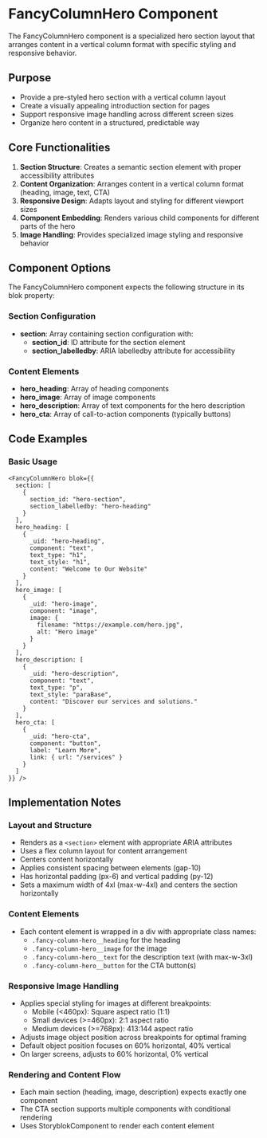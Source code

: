 # FancyColumnHero Component

The FancyColumnHero component is a specialized hero section layout that arranges content in a vertical column format with specific styling and responsive behavior.

## Purpose

- Provide a pre-styled hero section with a vertical column layout
- Create a visually appealing introduction section for pages
- Support responsive image handling across different screen sizes
- Organize hero content in a structured, predictable way

## Core Functionalities

1. **Section Structure**: Creates a semantic section element with proper accessibility attributes
2. **Content Organization**: Arranges content in a vertical column format (heading, image, text, CTA)
3. **Responsive Design**: Adapts layout and styling for different viewport sizes
4. **Component Embedding**: Renders various child components for different parts of the hero
5. **Image Handling**: Provides specialized image styling and responsive behavior

## Component Options

The FancyColumnHero component expects the following structure in its blok property:

### Section Configuration
- **section**: Array containing section configuration with:
  - **section_id**: ID attribute for the section element
  - **section_labelledby**: ARIA labelledby attribute for accessibility

### Content Elements
- **hero_heading**: Array of heading components
- **hero_image**: Array of image components
- **hero_description**: Array of text components for the hero description
- **hero_cta**: Array of call-to-action components (typically buttons)

## Code Examples

### Basic Usage

```svelte
<FancyColumnHero blok={{
  section: [
    {
      section_id: "hero-section",
      section_labelledby: "hero-heading"
    }
  ],
  hero_heading: [
    {
      _uid: "hero-heading",
      component: "text",
      text_type: "h1",
      text_style: "h1",
      content: "Welcome to Our Website"
    }
  ],
  hero_image: [
    {
      _uid: "hero-image",
      component: "image",
      image: {
        filename: "https://example.com/hero.jpg",
        alt: "Hero image"
      }
    }
  ],
  hero_description: [
    {
      _uid: "hero-description",
      component: "text",
      text_type: "p",
      text_style: "paraBase",
      content: "Discover our services and solutions."
    }
  ],
  hero_cta: [
    {
      _uid: "hero-cta",
      component: "button",
      label: "Learn More",
      link: { url: "/services" }
    }
  ]
}} />
```

## Implementation Notes

### Layout and Structure
- Renders as a `<section>` element with appropriate ARIA attributes
- Uses a flex column layout for content arrangement
- Centers content horizontally
- Applies consistent spacing between elements (gap-10)
- Has horizontal padding (px-6) and vertical padding (py-12)
- Sets a maximum width of 4xl (max-w-4xl) and centers the section horizontally

### Content Elements
- Each content element is wrapped in a div with appropriate class names:
  - `.fancy-column-hero__heading` for the heading
  - `.fancy-column-hero__image` for the image
  - `.fancy-column-hero__text` for the description text (with max-w-3xl)
  - `.fancy-column-hero__button` for the CTA button(s)

### Responsive Image Handling
- Applies special styling for images at different breakpoints:
  - Mobile (<460px): Square aspect ratio (1:1)
  - Small devices (>=460px): 2:1 aspect ratio
  - Medium devices (>=768px): 413:144 aspect ratio
- Adjusts image object position across breakpoints for optimal framing
- Default object position focuses on 60% horizontal, 40% vertical
- On larger screens, adjusts to 60% horizontal, 0% vertical

### Rendering and Content Flow
- Each main section (heading, image, description) expects exactly one component
- The CTA section supports multiple components with conditional rendering
- Uses StoryblokComponent to render each content element